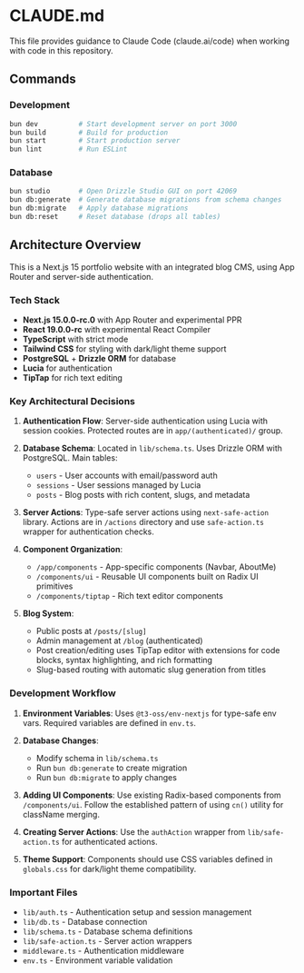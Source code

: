 # CLAUDE.md

This file provides guidance to Claude Code (claude.ai/code) when working with code in this repository.

## Commands

### Development
```bash
bun dev          # Start development server on port 3000
bun build        # Build for production
bun start        # Start production server
bun lint         # Run ESLint
```

### Database
```bash
bun studio       # Open Drizzle Studio GUI on port 42069
bun db:generate  # Generate database migrations from schema changes
bun db:migrate   # Apply database migrations
bun db:reset     # Reset database (drops all tables)
```

## Architecture Overview

This is a Next.js 15 portfolio website with an integrated blog CMS, using App Router and server-side authentication.

### Tech Stack
- **Next.js 15.0.0-rc.0** with App Router and experimental PPR
- **React 19.0.0-rc** with experimental React Compiler
- **TypeScript** with strict mode
- **Tailwind CSS** for styling with dark/light theme support
- **PostgreSQL** + **Drizzle ORM** for database
- **Lucia** for authentication
- **TipTap** for rich text editing

### Key Architectural Decisions

1. **Authentication Flow**: Server-side authentication using Lucia with session cookies. Protected routes are in `app/(authenticated)/` group.

2. **Database Schema**: Located in `lib/schema.ts`. Uses Drizzle ORM with PostgreSQL. Main tables:
   - `users` - User accounts with email/password auth
   - `sessions` - User sessions managed by Lucia
   - `posts` - Blog posts with rich content, slugs, and metadata

3. **Server Actions**: Type-safe server actions using `next-safe-action` library. Actions are in `/actions` directory and use `safe-action.ts` wrapper for authentication checks.

4. **Component Organization**:
   - `/app/components` - App-specific components (Navbar, AboutMe)
   - `/components/ui` - Reusable UI components built on Radix UI primitives
   - `/components/tiptap` - Rich text editor components

5. **Blog System**:
   - Public posts at `/posts/[slug]`
   - Admin management at `/blog` (authenticated)
   - Post creation/editing uses TipTap editor with extensions for code blocks, syntax highlighting, and rich formatting
   - Slug-based routing with automatic slug generation from titles

### Development Workflow

1. **Environment Variables**: Uses `@t3-oss/env-nextjs` for type-safe env vars. Required variables are defined in `env.ts`.

2. **Database Changes**:
   - Modify schema in `lib/schema.ts`
   - Run `bun db:generate` to create migration
   - Run `bun db:migrate` to apply changes

3. **Adding UI Components**: Use existing Radix-based components from `/components/ui`. Follow the established pattern of using `cn()` utility for className merging.

4. **Creating Server Actions**: Use the `authAction` wrapper from `lib/safe-action.ts` for authenticated actions.

5. **Theme Support**: Components should use CSS variables defined in `globals.css` for dark/light theme compatibility.

### Important Files

- `lib/auth.ts` - Authentication setup and session management
- `lib/db.ts` - Database connection
- `lib/schema.ts` - Database schema definitions
- `lib/safe-action.ts` - Server action wrappers
- `middleware.ts` - Authentication middleware
- `env.ts` - Environment variable validation